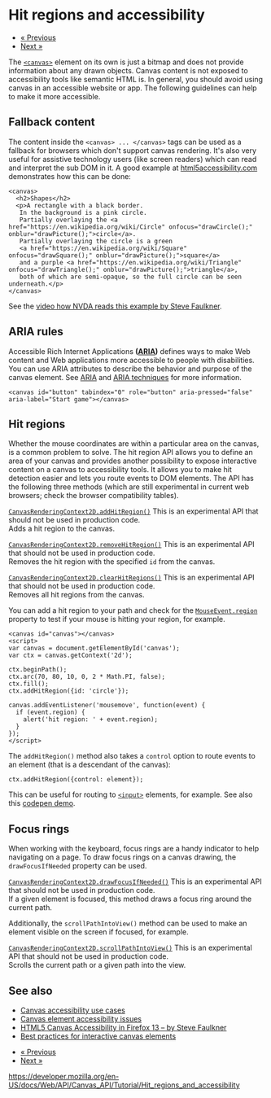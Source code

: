 # Hit regions and accessibility

- <a href="pixel_manipulation_with_canvas" class="button minimal">« Previous</a>
- <a href="optimizing_canvas" class="button minimal">Next »</a>

The [`<canvas>`](https://developer.mozilla.org/en-US/docs/Web/HTML/Element/canvas) element on its own is just a bitmap and does not provide information about any drawn objects. Canvas content is not exposed to accessibility tools like semantic HTML is. In general, you should avoid using canvas in an accessible website or app. The following guidelines can help to make it more accessible.

## Fallback content

The content inside the `<canvas> ... </canvas>` tags can be used as a fallback for browsers which don't support canvas rendering. It's also very useful for assistive technology users (like screen readers) which can read and interpret the sub DOM in it. A good example at [html5accessibility.com](https://www.html5accessibility.com/tests/canvas.html) demonstrates how this can be done:

    <canvas>
      <h2>Shapes</h2>
      <p>A rectangle with a black border.
       In the background is a pink circle.
       Partially overlaying the <a href="https://en.wikipedia.org/wiki/Circle" onfocus="drawCircle();" onblur="drawPicture();">circle</a>.
       Partially overlaying the circle is a green
       <a href="https://en.wikipedia.org/wiki/Square" onfocus="drawSquare();" onblur="drawPicture();">square</a>
       and a purple <a href="https://en.wikipedia.org/wiki/Triangle" onfocus="drawTriangle();" onblur="drawPicture();">triangle</a>,
       both of which are semi-opaque, so the full circle can be seen underneath.</p>
    </canvas>

See the [video how NVDA reads this example by Steve Faulkner](https://www.youtube.com/watch?v=ABeIFlqYiMQ).

## ARIA rules

Accessible Rich Internet Applications **([ARIA](https://developer.mozilla.org/en-US/docs/Web/Accessibility/ARIA))** defines ways to make Web content and Web applications more accessible to people with disabilities. You can use ARIA attributes to describe the behavior and purpose of the canvas element. See [ARIA](https://developer.mozilla.org/en-US/docs/Web/Accessibility/ARIA) and [ARIA techniques](https://developer.mozilla.org/en-US/docs/Web/Accessibility/ARIA/ARIA_Techniques) for more information.

    <canvas id="button" tabindex="0" role="button" aria-pressed="false" aria-label="Start game"></canvas>

## Hit regions

Whether the mouse coordinates are within a particular area on the canvas, is a common problem to solve. The hit region API allows you to define an area of your canvas and provides another possibility to expose interactive content on a canvas to accessibility tools. It allows you to make hit detection easier and lets you route events to DOM elements. The API has the following three methods (which are still experimental in current web browsers; check the browser compatibility tables).

[`CanvasRenderingContext2D.addHitRegion()`](../../canvasrenderingcontext2d/addhitregion) <span class="icon experimental" viewbox="0 0 100 100" xmlns="http://www.w3.org/2000/svg" role="img"> This is an experimental API that should not be used in production code. </span>  
Adds a hit region to the canvas.

[`CanvasRenderingContext2D.removeHitRegion()`](../../canvasrenderingcontext2d/removehitregion) <span class="icon experimental" viewbox="0 0 100 100" xmlns="http://www.w3.org/2000/svg" role="img"> This is an experimental API that should not be used in production code. </span>  
Removes the hit region with the specified `id` from the canvas.

[`CanvasRenderingContext2D.clearHitRegions()`](../../canvasrenderingcontext2d/clearhitregions) <span class="icon experimental" viewbox="0 0 100 100" xmlns="http://www.w3.org/2000/svg" role="img"> This is an experimental API that should not be used in production code. </span>  
Removes all hit regions from the canvas.

You can add a hit region to your path and check for the [`MouseEvent.region`](../../mouseevent/region) property to test if your mouse is hitting your region, for example.

    <canvas id="canvas"></canvas>
    <script>
    var canvas = document.getElementById('canvas');
    var ctx = canvas.getContext('2d');

    ctx.beginPath();
    ctx.arc(70, 80, 10, 0, 2 * Math.PI, false);
    ctx.fill();
    ctx.addHitRegion({id: 'circle'});

    canvas.addEventListener('mousemove', function(event) {
      if (event.region) {
        alert('hit region: ' + event.region);
      }
    });
    </script>

The `addHitRegion()` method also takes a `control` option to route events to an element (that is a descendant of the canvas):

    ctx.addHitRegion({control: element});

This can be useful for routing to [`<input>`](https://developer.mozilla.org/en-US/docs/Web/HTML/Element/input) elements, for example. See also this [codepen demo](https://codepen.io/peterj35/pen/PEdLKx).

## Focus rings

When working with the keyboard, focus rings are a handy indicator to help navigating on a page. To draw focus rings on a canvas drawing, the `drawFocusIfNeeded` property can be used.

[`CanvasRenderingContext2D.drawFocusIfNeeded()`](../../canvasrenderingcontext2d/drawfocusifneeded) <span class="icon experimental" viewbox="0 0 100 100" xmlns="http://www.w3.org/2000/svg" role="img"> This is an experimental API that should not be used in production code. </span>  
If a given element is focused, this method draws a focus ring around the current path.

Additionally, the `scrollPathIntoView()` method can be used to make an element visible on the screen if focused, for example.

[`CanvasRenderingContext2D.scrollPathIntoView()`](../../canvasrenderingcontext2d/scrollpathintoview) <span class="icon experimental" viewbox="0 0 100 100" xmlns="http://www.w3.org/2000/svg" role="img"> This is an experimental API that should not be used in production code. </span>  
Scrolls the current path or a given path into the view.

## See also

- [Canvas accessibility use cases](https://www.w3.org/WAI/PF/HTML/wiki/Canvas_Accessibility_Use_Cases)
- [Canvas element accessibility issues](https://www.w3.org/html/wg/wiki/AddedElementCanvas)
- [HTML5 Canvas Accessibility in Firefox 13 – by Steve Faulkner](http://www.paciellogroup.com/blog/2012/06/html5-canvas-accessibility-in-firefox-13/)
- [Best practices for interactive canvas elements](https://html.spec.whatwg.org/multipage/scripting.html#best-practices)

<!-- -->

- <a href="pixel_manipulation_with_canvas" class="button minimal">« Previous</a>
- <a href="optimizing_canvas" class="button minimal">Next »</a>

<a href="https://developer.mozilla.org/en-US/docs/Web/API/Canvas_API/Tutorial/Hit_regions_and_accessibility" class="_attribution-link">https://developer.mozilla.org/en-US/docs/Web/API/Canvas_API/Tutorial/Hit_regions_and_accessibility</a>
